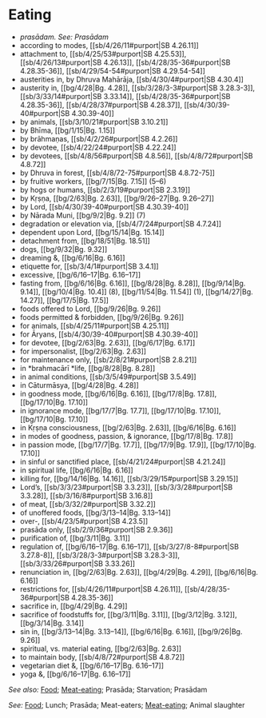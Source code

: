 # Eating

* *prasādam. See: Prasādam*
* according to modes, [[sb/4/26/11#purport|SB 4.26.11]]
* attachment to, [[sb/4/25/53#purport|SB 4.25.53]], [[sb/4/26/13#purport|SB 4.26.13]], [[sb/4/28/35-36#purport|SB 4.28.35-36]], [[sb/4/29/54-54#purport|SB 4.29.54-54]]
* austerities in, by Dhruva Mahārāja, [[sb/4/30/4#purport|SB 4.30.4]]
* austerity in, [[bg/4/28|Bg. 4.28]], [[sb/3/28/3-3#purport|SB 3.28.3-3]], [[sb/3/33/14#purport|SB 3.33.14]], [[sb/4/28/35-36#purport|SB 4.28.35-36]], [[sb/4/28/37#purport|SB 4.28.37]], [[sb/4/30/39-40#purport|SB 4.30.39-40]]
* by animals, [[sb/3/10/21#purport|SB 3.10.21]]
* by Bhīma, [[bg/1/15|Bg. 1.15]]
* by brāhmaṇas, [[sb/4/2/26#purport|SB 4.2.26]]
* by devotee, [[sb/4/22/24#purport|SB 4.22.24]]
* by devotees, [[sb/4/8/56#purport|SB 4.8.56]], [[sb/4/8/72#purport|SB 4.8.72]]
* by Dhruva in forest, [[sb/4/8/72-75#purport|SB 4.8.72-75]]
* by fruitive workers, [[bg/7/15|Bg. 7.15]] (5–6)
* by hogs or humans, [[sb/2/3/19#purport|SB 2.3.19]]
* by Kṛṣṇa, [[bg/2/63|Bg. 2.63]], [[bg/9/26–27|Bg. 9.26–27]]
* by Lord, [[sb/4/30/39-40#purport|SB 4.30.39-40]]
* by Nārada Muni, [[bg/9/2|Bg. 9.2]] (7)
* degradation or elevation via, [[sb/4/7/24#purport|SB 4.7.24]]
* dependent upon Lord, [[bg/15/14|Bg. 15.14]]
* detachment from, [[bg/18/51|Bg. 18.51]]
* dogs, [[bg/9/32|Bg. 9.32]]
* dreaming &, [[bg/6/16|Bg. 6.16]]
* etiquette for, [[sb/3/4/1#purport|SB 3.4.1]]
* excessive, [[bg/6/16–17|Bg. 6.16–17]]
* fasting from, [[bg/6/16|Bg. 6.16]], [[bg/8/28|Bg. 8.28]], [[bg/9/14|Bg. 9.14]], [[bg/10/4|Bg. 10.4]] (8), [[bg/11/54|Bg. 11.54]] (1), [[bg/14/27|Bg. 14.27]], [[bg/17/5|Bg. 17.5]]
* foods offered to Lord, [[bg/9/26|Bg. 9.26]]
* foods permitted & forbidden, [[bg/9/26|Bg. 9.26]]
* for animals, [[sb/4/25/11#purport|SB 4.25.11]]
* for Āryans, [[sb/4/30/39-40#purport|SB 4.30.39-40]]
* for devotee, [[bg/2/63|Bg. 2.63]], [[bg/6/17|Bg. 6.17]]
* for impersonalist, [[bg/2/63|Bg. 2.63]]
* for maintenance only, [[sb/2/8/21#purport|SB 2.8.21]]
* in *brahmacārī *life, [[bg/8/28|Bg. 8.28]]
* in animal conditions, [[sb/3/5/49#purport|SB 3.5.49]]
* in Cāturmāsya, [[bg/4/28|Bg. 4.28]]
* in goodness mode, [[bg/6/16|Bg. 6.16]], [[bg/17/8|Bg. 17.8]], [[bg/17/10|Bg. 17.10]]
* in ignorance mode, [[bg/17/7|Bg. 17.7]], [[bg/17/10|Bg. 17.10]], [[bg/17/10|Bg. 17.10]]
* in Kṛṣṇa consciousness, [[bg/2/63|Bg. 2.63]], [[bg/6/16|Bg. 6.16]]
* in modes of goodness, passion, & ignorance, [[bg/17/8|Bg. 17.8]]
* in passion mode, [[bg/17/7|Bg. 17.7]], [[bg/17/9|Bg. 17.9]], [[bg/17/10|Bg. 17.10]]
* in sinful or sanctified place, [[sb/4/21/24#purport|SB 4.21.24]]
* in spiritual life, [[bg/6/16|Bg. 6.16]]
* killing for, [[bg/14/16|Bg. 14.16]], [[sb/3/29/15#purport|SB 3.29.15]]
* Lord’s, [[sb/3/3/23#purport|SB 3.3.23]], [[sb/3/3/28#purport|SB 3.3.28]], [[sb/3/16/8#purport|SB 3.16.8]]
* of meat, [[sb/3/32/2#purport|SB 3.32.2]]
* of unoffered foods, [[bg/3/13–14|Bg. 3.13–14]]
* over-, [[sb/4/23/5#purport|SB 4.23.5]]
* prasāda only, [[sb/2/9/36#purport|SB 2.9.36]]
* purification of, [[bg/3/11|Bg. 3.11]]
* regulation of, [[bg/6/16–17|Bg. 6.16–17]], [[sb/3/27/8-8#purport|SB 3.27.8-8]], [[sb/3/28/3-3#purport|SB 3.28.3-3]], [[sb/3/33/26#purport|SB 3.33.26]]
* renunciation in, [[bg/2/63|Bg. 2.63]], [[bg/4/29|Bg. 4.29]], [[bg/6/16|Bg. 6.16]]
* restrictions for, [[sb/4/26/11#purport|SB 4.26.11]], [[sb/4/28/35-36#purport|SB 4.28.35-36]]
* sacrifice in, [[bg/4/29|Bg. 4.29]]
* sacrifice of foodstuffs for, [[bg/3/11|Bg. 3.11]], [[bg/3/12|Bg. 3.12]], [[bg/3/14|Bg. 3.14]]
* sin in, [[bg/3/13–14|Bg. 3.13–14]], [[bg/6/16|Bg. 6.16]], [[bg/9/26|Bg. 9.26]]
* spiritual, vs. material eating, [[bg/2/63|Bg. 2.63]]
* to maintain body, [[sb/4/8/72#purport|SB 4.8.72]]
* vegetarian diet &, [[bg/6/16–17|Bg. 6.16–17]]
* yoga &, [[bg/6/16–17|Bg. 6.16–17]]

*See also:* [Food](entries/food.md); [Meat-eating](entries/meat-eating.md); Prasāda; Starvation; Prasādam

*See:* [Food](entries/food.md); Lunch; Prasāda; Meat-eaters; [Meat-eating](entries/meat-eating.md); Animal slaughter
